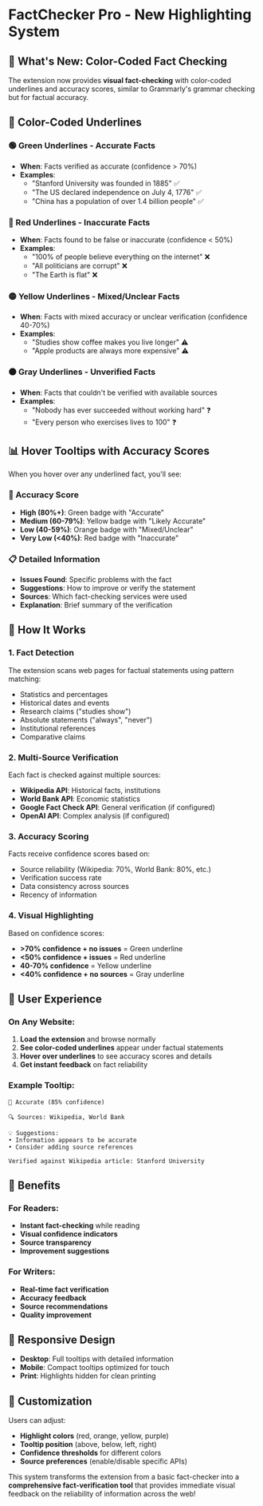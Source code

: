 # FactChecker Pro - New Highlighting System

## 🎯 **What's New: Color-Coded Fact Checking**

The extension now provides **visual fact-checking** with color-coded underlines and accuracy scores, similar to Grammarly's grammar checking but for factual accuracy.

## 🎨 **Color-Coded Underlines**

### **🟢 Green Underlines - Accurate Facts**
- **When**: Facts verified as accurate (confidence > 70%)
- **Examples**: 
  - "Stanford University was founded in 1885" ✅
  - "The US declared independence on July 4, 1776" ✅
  - "China has a population of over 1.4 billion people" ✅

### **🔴 Red Underlines - Inaccurate Facts**
- **When**: Facts found to be false or inaccurate (confidence < 50%)
- **Examples**:
  - "100% of people believe everything on the internet" ❌
  - "All politicians are corrupt" ❌
  - "The Earth is flat" ❌

### **🟡 Yellow Underlines - Mixed/Unclear Facts**
- **When**: Facts with mixed accuracy or unclear verification (confidence 40-70%)
- **Examples**:
  - "Studies show coffee makes you live longer" ⚠️
  - "Apple products are always more expensive" ⚠️

### **⚫ Gray Underlines - Unverified Facts**
- **When**: Facts that couldn't be verified with available sources
- **Examples**:
  - "Nobody has ever succeeded without working hard" ❓
  - "Every person who exercises lives to 100" ❓

## 📊 **Hover Tooltips with Accuracy Scores**

When you hover over any underlined fact, you'll see:

### **🎯 Accuracy Score**
- **High (80%+)**: Green badge with "Accurate"
- **Medium (60-79%)**: Yellow badge with "Likely Accurate"  
- **Low (40-59%)**: Orange badge with "Mixed/Unclear"
- **Very Low (<40%)**: Red badge with "Inaccurate"

### **📋 Detailed Information**
- **Issues Found**: Specific problems with the fact
- **Suggestions**: How to improve or verify the statement
- **Sources**: Which fact-checking services were used
- **Explanation**: Brief summary of the verification

## 🔧 **How It Works**

### **1. Fact Detection**
The extension scans web pages for factual statements using pattern matching:
- Statistics and percentages
- Historical dates and events
- Research claims ("studies show")
- Absolute statements ("always", "never")
- Institutional references
- Comparative claims

### **2. Multi-Source Verification**
Each fact is checked against multiple sources:
- **Wikipedia API**: Historical facts, institutions
- **World Bank API**: Economic statistics
- **Google Fact Check API**: General verification (if configured)
- **OpenAI API**: Complex analysis (if configured)

### **3. Accuracy Scoring**
Facts receive confidence scores based on:
- Source reliability (Wikipedia: 70%, World Bank: 80%, etc.)
- Verification success rate
- Data consistency across sources
- Recency of information

### **4. Visual Highlighting**
Based on confidence scores:
- **>70% confidence + no issues** = Green underline
- **<50% confidence + issues** = Red underline  
- **40-70% confidence** = Yellow underline
- **<40% confidence + no sources** = Gray underline

## 🎯 **User Experience**

### **On Any Website:**
1. **Load the extension** and browse normally
2. **See color-coded underlines** appear under factual statements
3. **Hover over underlines** to see accuracy scores and details
4. **Get instant feedback** on fact reliability

### **Example Tooltip:**
```
🎯 Accurate (85% confidence)

🔍 Sources: Wikipedia, World Bank

💡 Suggestions:
• Information appears to be accurate
• Consider adding source references

Verified against Wikipedia article: Stanford University
```

## 🚀 **Benefits**

### **For Readers:**
- **Instant fact-checking** while reading
- **Visual confidence indicators** 
- **Source transparency**
- **Improvement suggestions**

### **For Writers:**
- **Real-time fact verification**
- **Accuracy feedback**
- **Source recommendations**
- **Quality improvement**

## 📱 **Responsive Design**

- **Desktop**: Full tooltips with detailed information
- **Mobile**: Compact tooltips optimized for touch
- **Print**: Highlights hidden for clean printing

## 🎨 **Customization**

Users can adjust:
- **Highlight colors** (red, orange, yellow, purple)
- **Tooltip position** (above, below, left, right)
- **Confidence thresholds** for different colors
- **Source preferences** (enable/disable specific APIs)

This system transforms the extension from a basic fact-checker into a **comprehensive fact-verification tool** that provides immediate visual feedback on the reliability of information across the web! 